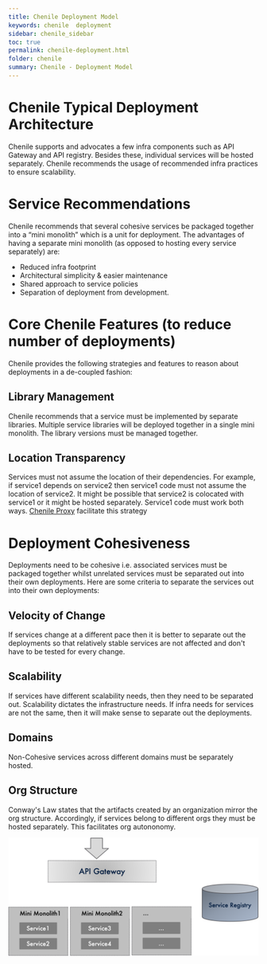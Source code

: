 ```yaml
---
title: Chenile Deployment Model
keywords: chenile  deployment
sidebar: chenile_sidebar
toc: true
permalink: chenile-deployment.html
folder: chenile
summary: Chenile - Deployment Model
---
```


# Chenile Typical Deployment Architecture
Chenile supports and advocates a few infra components such as API Gateway and API registry. Besides these, individual services will be hosted separately. Chenile recommends the usage of recommended infra practices to ensure scalability. 


# Service Recommendations 
Chenile recommends that several cohesive services be packaged together into a “mini monolith” which is a unit for deployment. The advantages of having a separate mini monolith (as opposed to hosting every service separately) are:
* Reduced infra footprint
* Architectural simplicity & easier maintenance
* Shared approach to service policies
* Separation of deployment from development. 

# Core Chenile Features (to reduce number of deployments)
Chenile provides the following strategies and features to reason about deployments in a de-coupled fashion:

## Library Management
Chenile recommends that a service must be implemented by separate libraries. Multiple service libraries will be deployed together in a single mini monolith. The library versions must be managed together. 

## Location Transparency
Services must not assume the location of their dependencies. For example, if service1 depends on service2 then service1 code must not assume the location of service2. It might be possible that service2 is colocated with service1 or it might be hosted separately. Service1 code must work both ways. 
[Chenile Proxy](proxy) facilitate this strategy

# Deployment Cohesiveness
Deployments need to be cohesive i.e. associated services must be packaged together whilst unrelated services must be separated out into their own deployments. Here are some criteria to separate the services out into their own deployments:

## Velocity of Change
If services change at a different pace then it is better to separate out the deployments so that relatively stable services are not affected and don't have to be tested for every change. 

## Scalability
If services have different scalability needs, then they need to be separated out. Scalability dictates the infrastructure needs. If infra needs for services are not the same, then it will make sense to separate out the deployments.

## Domains
Non-Cohesive services across different domains must be separately hosted.

## Org Structure
Conway's Law states that the artifacts created by an organization mirror the org structure. 
Accordingly, if services belong to different orgs they must be hosted separately. This facilitates org autononomy.


![Deployment Architecture](/images/chenile/deployment.png)






